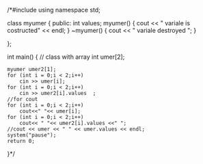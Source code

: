  /*#include<iostream>
using namespace std;

class myumer 
{
public:
	int values;
	myumer() 
	{
		cout << " variale is costructed" << endl;
	}
	~myumer() 
	{
		cout << " variale destroyed ";
	}

};


int main()
{
	// class with array 
		int umer[2];
	
	myumer umer2[1];
	for (int i = 0;i < 2;i++)
		cin >> umer[i];
	for (int i = 0;i < 2;i++)
		cin >> umer2[i].values  ;
	//for cout
	for (int i = 0;i < 2;i++)
		cout<<" "<< umer[i];
	for (int i = 0;i < 2;i++)
		cout<< " "<< umer2[i].values <<" ";
	//cout << umer << " " << umer.values << endl;
	system("pause");
	return 0;

}*/
